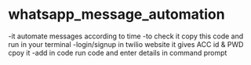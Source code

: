 # whatsapp_message_automation
-it automate messages according to time
-to check it copy this code and run in your terminal
-login/signup in twilio website it gives ACC id & PWD cpoy it
-add in code run code and enter details in command prompt
